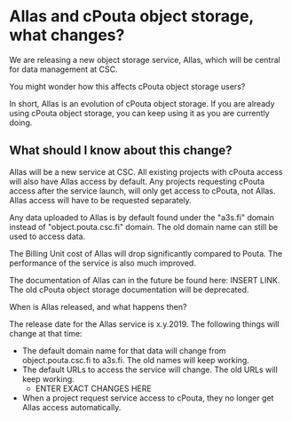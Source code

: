 # Allas and cPouta object storage, what changes?

We are releasing a new object storage service, Allas, which will be central for data management at CSC.

You might wonder how this affects cPouta object storage users?

In short, Allas is an evolution of cPouta object storage. If you are already using cPouta object storage, you can keep using it as you are currently doing.

## What should I know about this change?

Allas will be a new service at CSC. All existing projects with cPouta access will also have Allas access by default. Any projects requesting cPouta access after the service launch, will only get access to cPouta, not Allas. Allas access will have to be requested separately.

Any data uploaded to Allas is by default found under the "a3s.fi" domain instead of "object.pouta.csc.fi" domain. The old domain name can still be used to access data.

The Billing Unit cost of Allas will drop significantly compared to Pouta. The performance of the service is also much improved.

The documentation of Allas can in the future be found here: INSERT LINK. The old cPouta object storage documentation will be deprecated.

When is Allas released, and what happens then?

The release date for the Allas service is x.y.2019. The following things will change at that time:

 * The default domain name for that data will change from object.pouta.csc.fi to a3s.fi. The old names will keep working.
 * The default URLs to access the service will change. The old URLs will keep working.
   * ENTER EXACT CHANGES HERE
 * When a project request service access to cPouta, they no longer get Allas access automatically.

